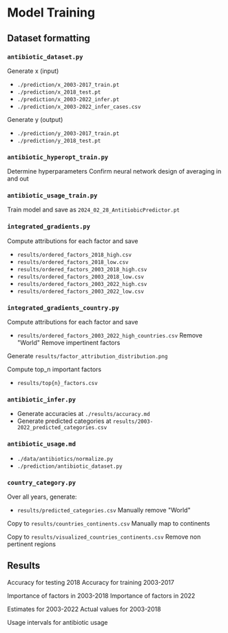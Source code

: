 # Model Training

## Dataset formatting

### `antibiotic_dataset.py`

Generate x (input)
- `./prediction/x_2003-2017_train.pt`
- `./prediction/x_2018_test.pt`
- `./prediction/x_2003-2022_infer.pt`
- `./prediction/x_2003-2022_infer_cases.csv`

Generate y (output)
- `./prediction/y_2003-2017_train.pt`
- `./prediction/y_2018_test.pt`

### `antibiotic_hyperopt_train.py`

Determine hyperparameters
Confirm neural network design of averaging in and out

### `antibiotic_usage_train.py`

Train model and save as `2024_02_28_AntitiobicPredictor.pt`

### `integrated_gradients.py`

Compute attributions for each factor and save
- `results/ordered_factors_2018_high.csv`
- `results/ordered_factors_2018_low.csv`
- `results/ordered_factors_2003_2018_high.csv`
- `results/ordered_factors_2003_2018_low.csv`
- `results/ordered_factors_2003_2022_high.csv`
- `results/ordered_factors_2003_2022_low.csv`

### `integrated_gradients_country.py`

Compute attributions for each factor and save
- `results/ordered_factors_2003_2022_high_countries.csv`
Remove "World"
Remove impertinent factors

Generate `results/factor_attribution_distribution.png`

Compute top_n important factors
- `results/top{n}_factors.csv`

### `antibiotic_infer.py`

- Generate accuracies at `./results/accuracy.md`
- Generate predicted categories at `results/2003-2022_predicted_categories.csv`

### `antibiotic_usage.md`

- `./data/antibiotics/normalize.py`
- `./prediction/antibiotic_dataset.py`


### `country_category.py`

Over all years, generate:
- `results/predicted_categories.csv`
Manually remove "World"

Copy to `results/countries_continents.csv`
Manually map to continents

Copy to `results/visualized_countries_continents.csv`
Remove non pertinent regions

## Results

Accuracy for testing 2018
Accuracy for training 2003-2017

Importance of factors in 2003-2018
Importance of factors in 2022

Estimates for 2003-2022
Actual values for 2003-2018

Usage intervals for antibiotic usage


